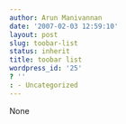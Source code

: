 ```yaml
---
author: Arun Manivannan
date: '2007-02-03 12:59:10'
layout: post
slug: toobar-list
status: inherit
title: toobar list
wordpress_id: '25'
? ''
: - Uncategorized
---
```


None


